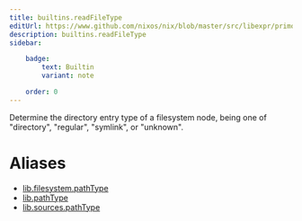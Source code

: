 ```yaml
---
title: builtins.readFileType
editUrl: https://www.github.com/nixos/nix/blob/master/src/libexpr/primops.cc
description: builtins.readFileType
sidebar:

    badge:
        text: Builtin
        variant: note

    order: 0
---
```


Determine the directory entry type of a filesystem node, being
one of "directory", "regular", "symlink", or "unknown".


# Aliases

- [lib.filesystem.pathType](/nix-doc-comments/reference/lib/filesystem/lib-filesystem-pathType)
- [lib.pathType](/nix-doc-comments/reference/lib/lib-pathType)
- [lib.sources.pathType](/nix-doc-comments/reference/lib/sources/lib-sources-pathType)



